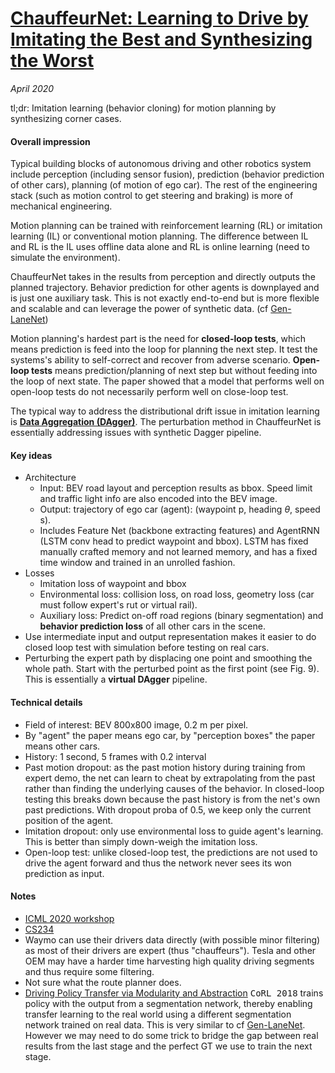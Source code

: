 # [ChauffeurNet: Learning to Drive by Imitating the Best and Synthesizing the Worst](https://arxiv.org/pdf/1812.03079.pdf)

_April 2020_

tl;dr: Imitation learning (behavior cloning) for motion planning by synthesizing corner cases.

#### Overall impression
Typical building blocks of autonomous driving and other robotics system include perception (including sensor fusion), prediction (behavior prediction of other cars), planning (of motion of ego car). The rest of the engineering stack (such as motion control to get steering and braking) is more of mechanical engineering. 

Motion planning can be trained with reinforcement learning (RL) or imitation learning (IL) or conventional motion planning. The difference between IL and RL is the IL uses offline data alone and RL is online learning (need to simulate the environment). 

ChauffeurNet takes in the results from perception and directly outputs the planned trajectory. Behavior prediction for other agents is downplayed and is just one auxiliary task. This is not exactly end-to-end but is more flexible and scalable and can leverage the power of synthetic data. (cf [Gen-LaneNet](gen_lanenet.md))

Motion planning's hardest part is the need for **closed-loop tests**, which means prediction is feed into the loop for planning the next step. It test the systems's ability to self-correct and recover from adverse scenario. **Open-loop tests** means prediction/planning of next step but without feeding into the loop of next state. The paper showed that a model that performs well on open-loop tests do not necessarily perform well on close-loop test. 

The typical way to address the distributional drift issue in imitation learning is **[Data Aggregation (DAgger)](https://arxiv.org/abs/1011.0686)**. The perturbation method in ChauffeurNet is essentially addressing issues with synthetic Dagger pipeline. 



#### Key ideas
- Architecture
	- Input: BEV road layout and perception results as bbox. Speed limit and traffic light info are also encoded into the BEV image. 
	- Output: trajectory of ego car (agent): (waypoint p, heading $\theta$, speed s).
	- Includes Feature Net (backbone extracting features) and AgentRNN (LSTM conv head to predict waypoint and bbox). LSTM has fixed manually crafted memory and not learned memory, and has a fixed time window and trained in an unrolled fashion. 
- Losses
	- Imitation loss of waypoint and bbox
	- Environmental loss: collision loss, on road loss, geometry loss (car must follow expert's rut or virtual rail). 
	- Auxiliary loss: Predict on-off road regions (binary segmentation) and **behavior prediction loss** of all other cars in the scene. 
- Use intermediate input and output representation makes it easier to do closed loop test with simulation before testing on real cars. 
- Perturbing the expert path by displacing one point and smoothing the whole path. Start with the perturbed point as the first point (see Fig. 9). This is essentially a **virtual DAgger** pipeline.

#### Technical details
- Field of interest: BEV 800x800 image, 0.2 m per pixel.
- By "agent" the paper means ego car, by "perception boxes" the paper means other cars. 
- History: 1 second, 5 frames with 0.2 interval
- Past motion dropout: as the past motion history during training from expert demo, the net can learn to cheat by extrapolating from the past rather than finding the underlying causes of the behavior. In closed-loop testing this breaks down because the past history is from the net's own past predictions. With dropout proba of 0.5, we keep only the current position of the agent.
- Imitation dropout: only use environmental loss to guide agent's learning. This is better than simply down-weigh the imitation loss. 
- Open-loop test: unlike closed-loop test, the predictions are not used to drive the agent forward and thus the network never sees its won prediction as input. 

#### Notes
- [ICML 2020 workshop](https://slideslive.com/38917927/chauffeurnet-learning-to-drive-by-imitating-the-best-and-synthesizing-the-worst)
- [CS234](https://youtu.be/V7CY68zH6ps?t=1789)
- Waymo can use their drivers data directly (with possible minor filtering) as most of their drivers are expert (thus "chauffeurs"). Tesla and other OEM may have a harder time harvesting high quality driving segments and thus require some filtering.
- Not sure what the route planner does.
- [Driving Policy Transfer via Modularity and Abstraction](https://arxiv.org/abs/1804.09364) <kbd>CoRL 2018</kbd> trains policy with the output from a segmentation network, thereby enabling transfer learning to the real world using a different segmentation network trained on real data. This is very similar to cf [Gen-LaneNet](gen_lanenet.md). However we may need to do some trick to bridge the gap between real results from the last stage and the perfect GT we use to train the next stage. 